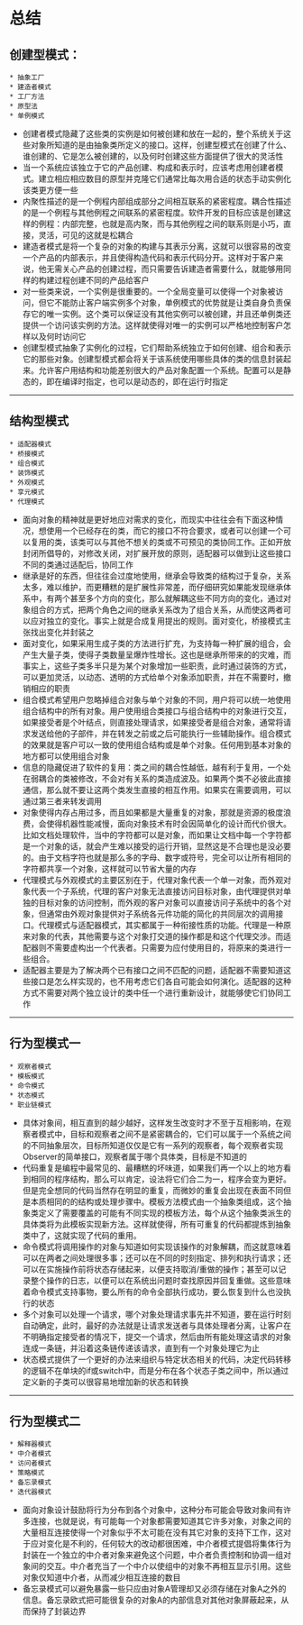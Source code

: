 # 总结

## 创建型模式：  
    * 抽象工厂
    * 建造者模式
    * 工厂方法
    * 原型法
    * 单例模式  
* 创建者模式隐藏了这些类的实例是如何被创建和放在一起的，整个系统关于这些对象所知道的是由抽象类所定义的接口。这样，创建型模式在创建了什么、谁创建的、它是怎么被创建的，以及何时创建这些方面提供了很大的灵活性
* 当一个系统应该独立于它的产品创建、构成和表示时，应该考虑用创建者模式。建立相应相应数目的原型并克隆它们通常比每次用合适的状态手动实例化该类更方便一些
* 内聚性描述的是一个例程内部组成部分之间相互联系的紧密程度。耦合性描述的是一个例程与其他例程之间联系的紧密程度。软件开发的目标应该是创建这样的例程：内部完整，也就是高内聚，而与其他例程之间的联系则是小巧，直接，灵活，可见的这就是松耦合
* 建造者模式是将一个复杂的对象的构建与其表示分离，这就可以很容易的改变一个产品的内部表示，并且使得构造代码和表示代码分开。这样对于客户来说，他无需关心产品的创建过程，而只需要告诉建造者需要什么，就能够用同样的构建过程创建不同的产品给客户
* 对一些类来说，一个实例是很重要的。一个全局变量可以使得一个对象被访问，但它不能防止客户端实例多个对象，单例模式的优势就是让类自身负责保存它的唯一实例。这个类可以保证没有其他实例可以被创建，并且还单例类还提供一个访问该实例的方法。这样就使得对唯一的实例可以严格地控制客户怎样以及何时访问它
* 创建型模式抽象了实例化的过程，它们帮助系统独立于如何创建、组合和表示它的那些对象。创建型模式都会将关于该系统使用哪些具体的类的信息封装起来。允许客户用结构和功能差别很大的产品对象配置一个系统。配置可以是静态的，即在编译时指定，也可以是动态的，即在运行时指定
---
## 结构型模式
    * 适配器模式
    * 桥接模式
    * 组合模式
    * 装饰模式
    * 外观模式
    * 享元模式
    * 代理模式
* 面向对象的精神就是更好地应对需求的变化，而现实中往往会有下面这种情况，想使用一个已经存在的类，而它的接口不符合要求，或者可以创建一个可以复用的类，该类可以与其他不想关的类或不可预见的类协同工作。正如开放封闭所倡导的，对修改关闭，对扩展开放的原则，适配器可以做到让这些接口不同的类通过适配后，协同工作
* 继承是好的东西，但往往会过度地使用，继承会导致类的结构过于复杂，关系太多，难以维护，而更糟糕的是扩展性非常差，而仔细研究如果能发现继承体系中，有两个甚至多个方向的变化，那么就解耦这些不同方向的变化，通过对象组合的方式，把两个角色之间的继承关系改为了组合关系，从而使这两者可以应对独立的变化。事实上就是合成复用提出的规则。面对变化，桥接模式主张找出变化并封装之
* 面对变化，如果采用生成子类的方法进行扩充，为支持每一种扩展的组合，会产生大量子类，使得子类数量呈爆炸性增长。这也是继承所带来的的灾难，而事实上，这些子类多半只是为某个对象增加一些职责，此时通过装饰的方式，可以更加灵活，以动态、透明的方式给单个对象添加职责，并在不需要时，撤销相应的职责
* 组合模式希望用户忽略掉组合对象与单个对象的不同，用户将可以统一地使用组合结构中的所有对象。用户使用组合类接口与组合结构中的对象进行交互，如果接受者是个叶结点，则直接处理请求，如果接受者是组合对象，通常将请求发送给他的子部件，并在转发之前或之后可能执行一些辅助操作。组合模式的效果就是客户可以一致的使用组合结构或是单个对象。任何用到基本对象的地方都可以使用组合对象
* 信息的隐藏促进了软件的复用：类之间的耦合性越低，越有利于复用，一个处在弱耦合的类被修改，不会对有关系的类造成波及。如果两个类不必彼此直接通信，那么就不要让这两个类发生直接的相互作用。如果实在需要调用，可以通过第三者来转发调用
* 对象使得内存占用过多，而且如果都是大量重复的对象，那就是资源的极度浪费，会使得机器性能减慢，面向对象技术有时会因简单化的设计而代价很大。比如文档处理软件，当中的字符都可以是对象，而如果让文档中每一个字符都是一个对象的话，就会产生难以接受的运行开销，显然这是不合理也是没必要的。由于文档字符也就是那么多的字母、数字或符号，完全可以让所有相同的字符都共享一个对象，这样就可以节省大量的内存
* 代理模式与外观模式的主要区别在于，代理对象代表一个单一对象，而外观对象代表一个子系统，代理的客户对象无法直接访问目标对象，由代理提供对单独的目标对象的访问控制，而外观的客户对象可以直接访问子系统中的各个对象，但通常由外观对象提供对子系统各元件功能的简化的共同层次的调用接口。代理模式与适配器模式，其实都属于一种衔接性质的功能。代理是一种原来对象的代表，其他需要与这个对象打交道的操作都是和这个代理交涉。而适配器则不需要虚构出一个代表者。只需要为应付使用目的，将原来的类进行一些组合。
* 适配器主要是为了解决两个已有接口之间不匹配的问题，适配器不需要知道这些接口是怎么样实现的，也不用考虑它们各自可能会如何演化。适配器的这种方式不需要对两个独立设计的类中任一个进行重新设计，就能够使它们协同工作
---
## 行为型模式一
    * 观察者模式
    * 模板模式
    * 命令模式
    * 状态模式
    * 职业链模式
* 具体对象间，相互直到的越少越好，这样发生改变时才不至于互相影响，在观察者模式中，目标和观察者之间不是紧密耦合的，它们可以属于一个系统之间的不同抽象层次，目标所知道仅仅是它有一系列的观察者，每个观察者实现Observer的简单接口，观察者属于哪个具体类，目标是不知道的
* 代码重复是编程中最常见的、最糟糕的坏味道，如果我们再一个以上的地方看到相同的程序结构，那么可以肯定，设法将它们合二为一，程序会变为更好。但是完全想同的代码当然存在明显的重复，而微妙的重复会出现在表面不同但是本质相同的的结构或处理步骤中。模板方法模式由一个抽象类组成，这个抽象类定义了需要覆盖的可能有不同实现的模板方法，每个从这个抽象类派生的具体类将为此模板实现新方法。这样就使得，所有可重复的代码都提炼到抽象类中了，这就实现了代码的重用。
* 命令模式将调用操作的对象与知道如何实现该操作的对象解耦，而这就意味着可以在两者之间处理很多事；还可以在不同的时刻指定、排列和执行请求；还可以在实施操作前将状态存储起来，以便支持取消/重做的操作；甚至可以记录整个操作的日志，以便可以在系统出问题时查找原因并回复重做。这些意味着命令模式支持事物，要么所有的命令全部执行成功，要么恢复到什么也没执行的状态
* 多个对象可以处理一个请求，哪个对象处理请求事先并不知道，要在运行时刻自动确定，此时，最好的办法就是让请求发送者与具体处理者分离，让客户在不明确指定接受者的情况下，提交一个请求，然后由所有能处理这请求的对象连成一条链，并沿着这条链传递该请求，直到有一个对象处理它为止
* 状态模式提供了一个更好的办法来组织与特定状态相关的代码，决定代码转移的逻辑不在单块的if或switch中，而是分布在各个状态子类之间中，所以通过定义新的子类可以很容易地增加新的状态和转换
---
## 行为型模式二
    * 解释器模式
    * 中介者模式
    * 访问者模式
    * 策略模式
    * 备忘录模式
    * 迭代器模式
* 面向对象设计鼓励将行为分布到各个对象中，这种分布可能会导致对象间有许多连接，也就是说，有可能每一个对象都需要知道其它许多对象，对象之间的大量相互连接使得一个对象似乎不太可能在没有其它对象的支持下工作，这对于应对变化是不利的，任何较大的改动都很困难，中介者模式提倡将集体行为封装在一个独立的中介者对象来避免这个问题，中介者负责控制和协调一组对象间的交互。中介者充当了一个中介以使组中的对象不再相互显示引用。这些对象仅知道中介者，从而减少相互连接的数目
* 备忘录模式可以避免暴露一些只应由对象A管理却又必须存储在对象A之外的信息。备忘录欧式把可能很复杂的对象A的内部信息对其他对象屏蔽起来，从而保持了封装边界